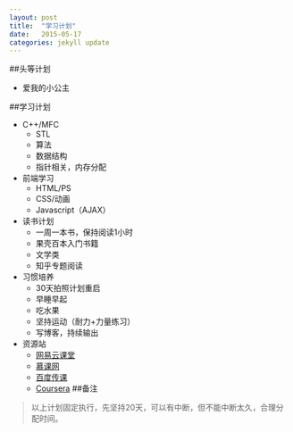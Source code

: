 ```yaml
---
layout: post
title:  "学习计划"
date:   2015-05-17 
categories: jekyll update
---
```

##头等计划

- 爱我的小公主

##学习计划

- C++/MFC
	- STL
	- 算法
	- 数据结构
	- 指针相关，内存分配
- 前端学习
	- HTML/PS
	- CSS/动画
	- Javascript（AJAX）
- 读书计划
	- 一周一本书，保持阅读1小时
	- 果壳百本入门书籍
	- 文学类
	- 知乎专题阅读
- 习惯培养
	- 30天拍照计划重启
	- 早睡早起
	- 吃水果
	- 坚持运动（耐力+力量练习）
	- 写博客，持续输出
- 资源站
	- [网易云课堂](http://study.163.com/cloud/myCloudClass.htm?from=study#/cloudClass/course/enroll)
	- [慕课网](http://www.imooc.com/course/list)
	- [百度传课](http://www.chuanke.com/?mod=student&act=index)
	- [Coursera](https://www.coursera.org)
##备注
>以上计划固定执行，先坚持20天，可以有中断，但不能中断太久，合理分配时间。

